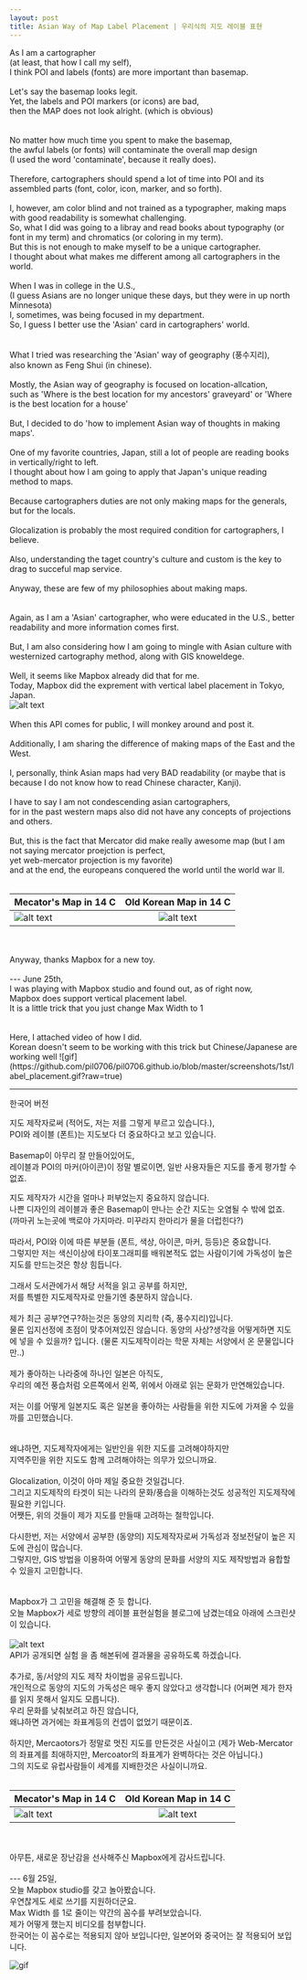 ```yaml
---
layout: post
title: Asian Way of Map Label Placement | 우리식의 지도 레이블 표현
---
```


As I am a cartographer <br>
(at least, that how I call my self), <br>
I think POI and labels (fonts) are more important than basemap.
<br>
<br>
Let's say the basemap looks legit.<br>
Yet, the labels and POI markers (or icons) are bad,<br>
then the MAP does not look alright. (which is obvious)<br>
<br>
<br>
No matter how much time you spent to make the basemap,<br>
the awful labels (or fonts) will contaminate the overall map design<br>(I used the word 'contaminate', because it really does).
<br>
<br>
Therefore, cartographers should spend a lot of time into POI and its assembled parts (font, color, icon, marker, and so forth).<br>
<br>
I, however, am color blind and not trained as a typographer, making maps with good readability is somewhat challenging.
<br>
So, what I did was going to a libray and read books about typography (or font in my term) and chromatics (or coloring in my term).
<br>
But this is not enough to make myself to be a unique cartographer.<br>
I thought about what makes me different among all cartographers in the world.
<br>
<br>
When I was in college in the U.S.,<br>
(I guess Asians are no longer unique these days, but they were in up north Minnesota)<br>
I, sometimes, was being focused in my department.<br>
So, I guess I better use the 'Asian' card in cartographers' world.<br>
<br>
<br>
What I tried was researching the 'Asian' way of geography (풍수지리),<br>
also known as Feng Shui (in chinese).<br>
<br>
Mostly, the Asian way of geography is focused on location-allcation,<br>
such as 'Where is the best location for my ancestors' graveyard' or 'Where is the best location for a house'
<br>
<br>
But, I decided to do 'how to implement Asian way of thoughts in making maps'.
<br>
<br>
One of my favorite countries, Japan, still a lot of people are reading books in vertically/right to left.<br>
I thought about how I am going to apply that Japan's unique reading method to maps.
<br>
<br>
Because cartographers duties are not only making maps for the generals, but for the locals.<br>
<br>
Glocalization is probably the most required condition for cartographers, I believe.<br>
<br>
Also, understanding the taget country's culture and custom is the key to drag to succeful map service.<br>
<br>
Anyway, these are few of my philosophies about making maps.<br>
<br>
<br>
Again, as I am a 'Asian' cartographer, who were educated in the U.S., better readability and more information comes first.<br>
<br>
But, I am also considering how I am going to mingle with Asian culture with westernized cartography method, along with GIS knoweldege.
<br>
<br>
Well, it seems like Mapbox already did that for me.<br>
Today, Mapbox did the exprement with vertical label placement in Tokyo, Japan.
<br>
![alt text](https://github.com/pil0706/pil0706.github.io/blob/master/screenshots/1st/mapbox_japan.png?raw=true)
<br>
<br>
When this API comes for public, I will monkey around and post it.
<br>
<br>
Additionally, I am sharing the difference of making maps of the East and the West.
<br>
<br>
I, personally, think Asian maps had very BAD readability (or maybe that is because I do not know how to read Chinese character, Kanji).<br>
<br>
I have to say I am not condescending asian cartographers,<br> 
for in the past western maps also did not have any concepts of projections and others.<br>
<br>
But, this is the fact that Mercator did make really awesome map (but I am not saying mercator proejction is perfect,<br>
yet web-mercator projection is my favorite)<br>
and at the end, the europeans conquered the world until the world war II.<br>
<br>

| Mecator's Map in 14 C | Old Korean Map in 14 C |
| ------------- | :-----------: |
| ![alt text](https://github.com/pil0706/pil0706.github.io/blob/master/screenshots/1st/14th_worldmap.jpg?raw=true)| ![alt text](https://t1.daumcdn.net/cfile/tistory/23538934586FA9C212)

<br>
<br>
Anyway, thanks Mapbox for a new toy.
<br>
<br>
---
June 25th,<br>
I was playing with Mapbox studio and found out, as of right now,<br> Mapbox does support vertical placement label.<br>
It is a little trick that you just change Max Width to 1<br>
<br>
<br>
Here, I attached video of how I did.<br>
Korean doesn't seem to be working with this trick but Chinese/Japanese are working well
![gif](https://github.com/pil0706/pil0706.github.io/blob/master/screenshots/1st/label_placement.gif?raw=true)



***
한국어 버전

지도 제작자로써 (적어도, 저는 저를 그렇게 부르고 있습니다.),<br>
POI와 레이블 (폰트)는 지도보다 더 중요하다고 보고 있습니다.
<br>
<br>
Basemap이 아무리 잘 만들어있어도,<br>
레이블과 POI의 마커(아이콘)이 정말 별로이면, 일반 사용자들은 지도를 좋게 평가할 수 없죠.<br>

지도 제작자가 시간을 얼마나 퍼부었는지 중요하지 않습니다.<br>
나쁜 디자인의 레이블과 좋은 Basemap이 만나는 순간 지도는 오염될 수 밖에 없죠. (까마귀 노는곳에 백로야 가지마라. 미꾸라지 한마리가 물을 더럽힌다?)
<br>
<br>
따라서, POI와 이에 따른 부분들 (폰트, 색상, 아이콘, 마커, 등등)은 중요합니다.<br>
그렇지만 저는 색신이상에 타이포그래피를 배워본적도 없는 사람이기에 가독성이 높은 지도를 만드는것은 항상 힘듭니다.
<br>
<br>
그래서 도서관에가서 해당 서적을 읽고 공부를 하지만,<br>
저를 특별한 지도제작자로 만들기엔 충분하지 않습니다.
<br>
<br>
제가 최근 공부?연구?하는것은 동양의 지리학 (즉, 풍수지리)입니다.<br>
물론 입지선정에 초점이 맞추어져있진 않습니다. 동양의 사상?생각을 어떻게하면 지도에 넣을 수 있을까? 입니다. (물론 지도제작이라는 학문 자체는 서양에서 온 문물입니다만..)
<br>
<br>
제가 좋아하는 나라중에 하나인 일본은 아직도,<br>
우리의 예전 풍습처럼 오른쪽에서 왼쪽, 위에서 아래로 읽는 문화가 만연해있습니다.<br>
<br>
저는 이를 어떻게 일본지도 혹은 일본을 좋아하는 사람들을 위한 지도에 가져올 수 있을까를 고민했습니다.<br>
<br>
<br>
왜냐하면, 지도제작자에게는 일반인을 위한 지도를 고려해야하지만<br>
지역주민을 위한 지도도 함께 고려해야하는 의무가 있으니까요.<br>
<br>
Glocalization, 이것이 아마 제일 중요한 것일겁니다.<br>
그리고 지도제작의 타겟이 되는 나라의 문화/풍습을 이해하는것도 성공적인 지도제작에 필요한 키입니다.<br>
어쨋든, 위의 것들이 제가 지도를 만들때 고려하는 철학입니다.
<br>
<br>
다시한번, 저는 서양에서 공부한 (동양의) 지도제작자로써 가독성과 정보전달이 높은 지도에 관심이 많습니다.<br>
그렇지만, GIS 방법을 이용하여 어떻게 동양의 문화를 서양의 지도 제작방법과 융합할 수 있을지 고민합니다.<br>
<br>
<br>
Mapbox가 그 고민을 해결해 준 듯 합니다.<br>
오늘 Mapbox가 세로 방향의 레이블 표현실험을 블로그에 남겼는데요 아래에 스크린샷이 있습니다.
<br>
<br>
![alt text](https://github.com/pil0706/pil0706.github.io/blob/master/screenshots/1st/mapbox_japan.png?raw=true)
<br>
API가 공개되면 실험 을 좀 해본뒤에 결과물을 공유하도록 하겠습니다.
<br>
<br>
추가로, 동/서양의 지도 제작 차이법을 공유드립니다.<br>
개인적으로 동양의 지도의 가독성은 매우 좋지 않았다고 생각합니다 (어쩌면 제가 한자를 읽지 못해서 일지도 모릅니다).<br>
우리 문화를 낮춰보려고 하진 않습니다,<br>
왜냐하면 과거에는 좌표계등의 컨셉이 없었기 때문이죠.<br>
<br>
하지만, Mercaotors가 정말로 멋진 지도를 만든것은 사실이고 (제가 Web-Mercator의 좌표계를 최애하지만, Mercoator의 좌표계가 완벽하다는 것은 아닙니다.)<br>
그의 지도로 유럽사람들이 세계를 지배한것은 사실이니까요.<br>
<br>

| Mecator's Map in 14 C | Old Korean Map in 14 C |
| ------------- | :-----------: |
| ![alt text](https://github.com/pil0706/pil0706.github.io/blob/master/screenshots/1st/14th_worldmap.jpg?raw=true)| ![alt text](https://t1.daumcdn.net/cfile/tistory/23538934586FA9C212)

<br>
<br>
아무튼, 새로운 장난감을 선사해주신 Mapbox에게 감사드립니다.
<br>
<br>
---
6월 25일,<br>
오늘 Mapbox studio를 갖고 놀아봤습니다.<br>
우연찮게도 세로 쓰기를 지원하더군요.<br>
Max Width 를 1로 줄이는 약간의 꼼수를 부려보았습니다.<br>
제가 어떻게 했는지 비디오를 첨부합니다.<br>
한국어는 이 꼼수로는 적용되지 않아 보입니다만, 일본어와 중국어는 잘 적용되어 보입니다.<br>

![gif](https://github.com/pil0706/pil0706.github.io/blob/master/screenshots/1st/label_placement.gif?raw=true)